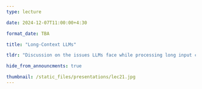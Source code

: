 ```yaml
---
type: lecture

date: 2024-12-07T11:00:00+4:30

format_date: TBA

title: "Long-Context LLMs"

tldr: "Discussion on the issues LLMs face while processing long input contexts and the techniques to enable LLMs handle long contexts effectively."

hide_from_announcments: true

thumbnail: /static_files/presentations/lec21.jpg
---
```

